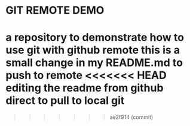 # GIT REMOTE DEMO 
a repository to demonstrate how to use git with github remote 
this is a small change in my README.md to push to remote 
<<<<<<< HEAD
editing the readme from github direct to pull to local git 
=======

>>>>>>> ae2f914 (commit)
